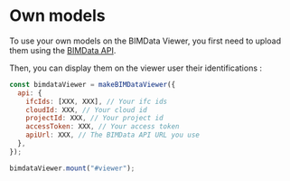 # Own models

To use your own models on the BIMData Viewer, you first need to upload them using the [BIMData API](/api/introduction/overview.html).

Then, you can display them on the viewer user their identifications :

```javascript
const bimdataViewer = makeBIMDataViewer({
  api: {
    ifcIds: [XXX, XXX], // Your ifc ids
    cloudId: XXX, // Your cloud id
    projectId: XXX, // Your project id
    accessToken: XXX, // Your access token
    apiUrl: XXX, // The BIMData API URL you use
  },
});

bimdataViewer.mount("#viewer");
```